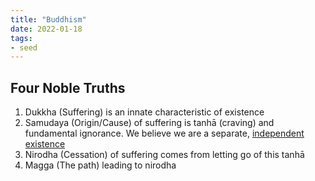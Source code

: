 ```yaml
---
title: "Buddhism"
date: 2022-01-18
tags:
- seed
---
```


## Four Noble Truths
1. Dukkha (Suffering) is an innate characteristic of existence
2. Samudaya (Origin/Cause) of suffering is tanhā (craving) and fundamental ignorance. We believe we are a separate, [independent existence](thoughts/emptiness.md)
3. Nirodha (Cessation) of suffering comes from letting go of this tanhā
4. Magga (The path) leading to nirodha